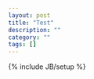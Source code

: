 ```yaml
---
layout: post
title: "Test"
description: ""
category: ""
tags: []
---
```

{% include JB/setup %}
